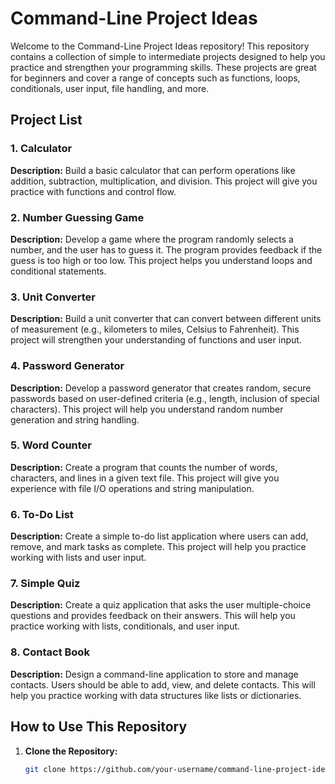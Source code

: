 # Command-Line Project Ideas

Welcome to the Command-Line Project Ideas repository! This repository contains a collection of simple to intermediate projects designed to help you practice and strengthen your programming skills. These projects are great for beginners and cover a range of concepts such as functions, loops, conditionals, user input, file handling, and more.

## Project List

### 1. Calculator
**Description:** Build a basic calculator that can perform operations like addition, subtraction, multiplication, and division. This project will give you practice with functions and control flow.

### 2. Number Guessing Game
**Description:** Develop a game where the program randomly selects a number, and the user has to guess it. The program provides feedback if the guess is too high or too low. This project helps you understand loops and conditional statements.

### 3. Unit Converter
**Description:** Build a unit converter that can convert between different units of measurement (e.g., kilometers to miles, Celsius to Fahrenheit). This project will strengthen your understanding of functions and user input.

### 4. Password Generator
**Description:** Develop a password generator that creates random, secure passwords based on user-defined criteria (e.g., length, inclusion of special characters). This project will help you understand random number generation and string handling.

### 5. Word Counter
**Description:** Create a program that counts the number of words, characters, and lines in a given text file. This project will give you experience with file I/O operations and string manipulation.

### 6. To-Do List
**Description:** Create a simple to-do list application where users can add, remove, and mark tasks as complete. This project will help you practice working with lists and user input.

### 7. Simple Quiz
**Description:** Create a quiz application that asks the user multiple-choice questions and provides feedback on their answers. This will help you practice working with lists, conditionals, and user input.

### 8. Contact Book
**Description:** Design a command-line application to store and manage contacts. Users should be able to add, view, and delete contacts. This will help you practice working with data structures like lists or dictionaries.

## How to Use This Repository

1. **Clone the Repository:**
   ```bash
   git clone https://github.com/your-username/command-line-project-ideas.git
